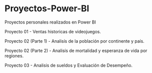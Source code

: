 # Proyectos-Power-BI
Proyectos personales realizados en Power BI

Proyecto 01 - Ventas historicas de videojuegos.

Proyecto 02 (Parte 1) - Analisís de la población por continente y país.

Proyecto 02 (Parte 2) - Analisís de mortalidad y esperanza de vida por regiones.

Proyecto 03 - Analisis de sueldos y Evaluación de Desempeño.
